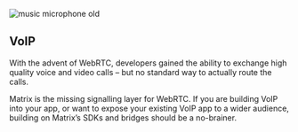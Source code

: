<div>

![music microphone old](assets/music_microphone_old.svg)

## VoIP

</div>

With the advent of WebRTC, developers gained the ability to exchange high quality
voice and video calls – but no standard way to actually route the calls.

Matrix is the missing signalling layer for WebRTC.
If you are building VoIP into your app, or want to expose your existing VoIP app
to a wider audience, building on Matrix’s SDKs and bridges should be a no-brainer.
